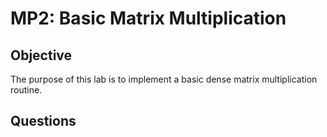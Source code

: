 # MP2: Basic Matrix Multiplication

## Objective
The purpose of this lab is to implement a basic dense matrix multiplication routine.

## Questions

